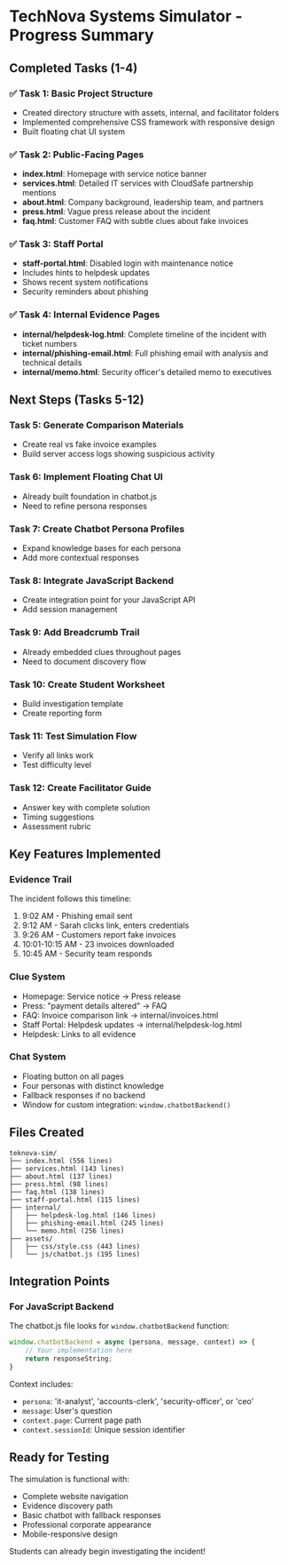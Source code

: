 # TechNova Systems Simulator - Progress Summary

## Completed Tasks (1-4)

### ✅ Task 1: Basic Project Structure
- Created directory structure with assets, internal, and facilitator folders
- Implemented comprehensive CSS framework with responsive design
- Built floating chat UI system

### ✅ Task 2: Public-Facing Pages
- **index.html**: Homepage with service notice banner
- **services.html**: Detailed IT services with CloudSafe partnership mentions
- **about.html**: Company background, leadership team, and partners
- **press.html**: Vague press release about the incident
- **faq.html**: Customer FAQ with subtle clues about fake invoices

### ✅ Task 3: Staff Portal
- **staff-portal.html**: Disabled login with maintenance notice
- Includes hints to helpdesk updates
- Shows recent system notifications
- Security reminders about phishing

### ✅ Task 4: Internal Evidence Pages
- **internal/helpdesk-log.html**: Complete timeline of the incident with ticket numbers
- **internal/phishing-email.html**: Full phishing email with analysis and technical details
- **internal/memo.html**: Security officer's detailed memo to executives

## Next Steps (Tasks 5-12)

### Task 5: Generate Comparison Materials
- Create real vs fake invoice examples
- Build server access logs showing suspicious activity

### Task 6: Implement Floating Chat UI
- Already built foundation in chatbot.js
- Need to refine persona responses

### Task 7: Create Chatbot Persona Profiles
- Expand knowledge bases for each persona
- Add more contextual responses

### Task 8: Integrate JavaScript Backend
- Create integration point for your JavaScript API
- Add session management

### Task 9: Add Breadcrumb Trail
- Already embedded clues throughout pages
- Need to document discovery flow

### Task 10: Create Student Worksheet
- Build investigation template
- Create reporting form

### Task 11: Test Simulation Flow
- Verify all links work
- Test difficulty level

### Task 12: Create Facilitator Guide
- Answer key with complete solution
- Timing suggestions
- Assessment rubric

## Key Features Implemented

### Evidence Trail
The incident follows this timeline:
1. 9:02 AM - Phishing email sent
2. 9:12 AM - Sarah clicks link, enters credentials
3. 9:26 AM - Customers report fake invoices
4. 10:01-10:15 AM - 23 invoices downloaded
5. 10:45 AM - Security team responds

### Clue System
- Homepage: Service notice → Press release
- Press: "payment details altered" → FAQ
- FAQ: Invoice comparison link → internal/invoices.html
- Staff Portal: Helpdesk updates → internal/helpdesk-log.html
- Helpdesk: Links to all evidence

### Chat System
- Floating button on all pages
- Four personas with distinct knowledge
- Fallback responses if no backend
- Window for custom integration: `window.chatbotBackend()`

## Files Created
```
teknova-sim/
├── index.html (556 lines)
├── services.html (143 lines)
├── about.html (137 lines)
├── press.html (98 lines)
├── faq.html (138 lines)
├── staff-portal.html (115 lines)
├── internal/
│   ├── helpdesk-log.html (146 lines)
│   ├── phishing-email.html (245 lines)
│   └── memo.html (256 lines)
├── assets/
│   ├── css/style.css (443 lines)
│   └── js/chatbot.js (195 lines)
```

## Integration Points

### For JavaScript Backend
The chatbot.js file looks for `window.chatbotBackend` function:
```javascript
window.chatbotBackend = async (persona, message, context) => {
    // Your implementation here
    return responseString;
}
```

Context includes:
- `persona`: 'it-analyst', 'accounts-clerk', 'security-officer', or 'ceo'
- `message`: User's question
- `context.page`: Current page path
- `context.sessionId`: Unique session identifier

## Ready for Testing
The simulation is functional with:
- Complete website navigation
- Evidence discovery path
- Basic chatbot with fallback responses
- Professional corporate appearance
- Mobile-responsive design

Students can already begin investigating the incident!